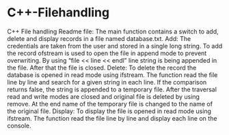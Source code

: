 # C++-Filehandling
C++ File handling Readme file:
The main function contains a switch to add, delete and display records in a file named database.txt.
Add: The credentials are taken from the user and stored in a single long string. To add the record ofstream is used to open the file in append mode to prevent overwriting. By using “file << line << endl” line string is being appended in the file. After that the file is closed.
Delete: To delete the record the database is opened in read mode using ifstream. The function read the file line by line and search for a given string in each line. If the comparison returns false, the string is appended to a temporary file. After the traversal read and write modes are closed and original file is deleted by using remove. At the end name of the temporary file is changed to the name of the original file.
Display: To display the file is opened in read mode using ifstream. The function read the file line by line and display each line on the console.

 
